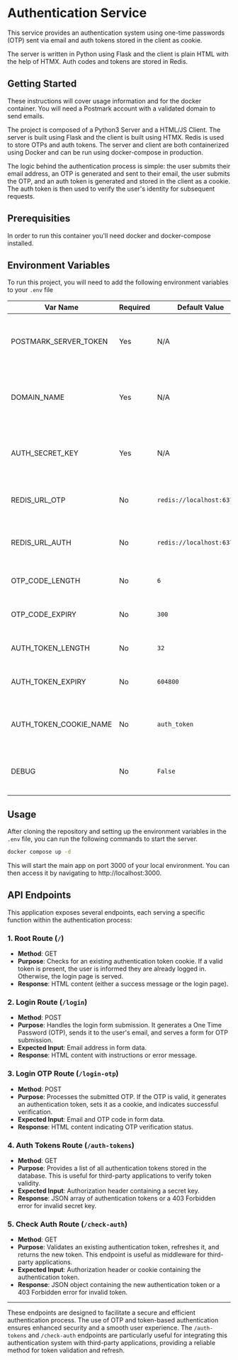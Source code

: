 # Authentication Service
This service provides an authentication system using one-time passwords (OTP) sent via email and auth tokens stored in the client as cookie.

The server is written in Python using Flask and the client is plain HTML with the help of HTMX. Auth codes and tokens are stored in Redis.

## Getting Started
These instructions will cover usage information and for the docker container. You will need a Postmark account with a validated domain to send emails.

The project is composed of a Python3 Server and a HTML/JS Client. The server is built using Flask and the client is built using HTMX. Redis is used to store OTPs and auth tokens. The server and client are both containerized using Docker and can be run using docker-compose in production.

The logic behind the authentication process is simple: the user submits their email address, an OTP is generated and sent to their email, the user submits the OTP, and an auth token is generated and stored in the client as a cookie. The auth token is then used to verify the user's identity for subsequent requests.

## Prerequisities
In order to run this container you'll need docker and docker-compose installed.

## Environment Variables
To run this project, you will need to add the following environment variables to your `.env` file

| Var Name                | Required | Default Value           | Explanation                                         |
|-------------------------|----------|-------------------------|-----------------------------------------------------|
| POSTMARK_SERVER_TOKEN   | Yes      | N/A                     | Your Postmark server token for sending emails.      |
| DOMAIN_NAME             | Yes      | N/A                     | Your domain name for the sender email address.      |
| AUTH_SECRET_KEY         | Yes      | N/A                     | A secret key required to retrieve all auth tokens.  |
| REDIS_URL_OTP           | No       | `redis://localhost:6379/0` | The Redis server URL for storing OTPs.             |
| REDIS_URL_AUTH          | No       | `redis://localhost:6379/1` | The Redis server URL for storing auth tokens.       |
| OTP_CODE_LENGTH         | No       | `6`                     | The length of the OTP code.                         |
| OTP_CODE_EXPIRY         | No       | `300`                   | The expiry time of the OTP code in seconds.         |
| AUTH_TOKEN_LENGTH       | No       | `32`                    | The length of the auth token.                       |
| AUTH_TOKEN_EXPIRY       | No       | `604800`                | The expiry time of the auth token in seconds.       |
| AUTH_TOKEN_COOKIE_NAME  | No       | `auth_token`            | The name of the cookie that stores the auth token.  |
| DEBUG                   | No       | `False`                 | Set to True to enable Flask debug mode.             |

## Usage
After cloning the repository and setting up the environment variables in the `.env` file, you can run the following commands to start the server.

```bash
docker compose up -d
```

This will start the main app on port 3000 of your local environment. You can then access it by navigating to http://localhost:3000.

## API Endpoints

This application exposes several endpoints, each serving a specific function within the authentication process:

### 1. Root Route (`/`)
- **Method**: GET
- **Purpose**: Checks for an existing authentication token cookie. If a valid token is present, the user is informed they are already logged in. Otherwise, the login page is served.
- **Response**: HTML content (either a success message or the login page).

### 2. Login Route (`/login`)
- **Method**: POST
- **Purpose**: Handles the login form submission. It generates a One Time Password (OTP), sends it to the user's email, and serves a form for OTP submission.
- **Expected Input**: Email address in form data.
- **Response**: HTML content with instructions or error message.

### 3. Login OTP Route (`/login-otp`)
- **Method**: POST
- **Purpose**: Processes the submitted OTP. If the OTP is valid, it generates an authentication token, sets it as a cookie, and indicates successful verification.
- **Expected Input**: Email and OTP code in form data.
- **Response**: HTML content indicating OTP verification status.

### 4. Auth Tokens Route (`/auth-tokens`)
- **Method**: GET
- **Purpose**: Provides a list of all authentication tokens stored in the database. This is useful for third-party applications to verify token validity.
- **Expected Input**: Authorization header containing a secret key.
- **Response**: JSON array of authentication tokens or a 403 Forbidden error for invalid secret key.

### 5. Check Auth Route (`/check-auth`)
- **Method**: GET
- **Purpose**: Validates an existing authentication token, refreshes it, and returns the new token. This endpoint is useful as middleware for third-party applications.
- **Expected Input**: Authorization header or cookie containing the authentication token.
- **Response**: JSON object containing the new authentication token or a 403 Forbidden error for invalid token.

---

These endpoints are designed to facilitate a secure and efficient authentication process. The use of OTP and token-based authentication ensures enhanced security and a smooth user experience. The `/auth-tokens` and `/check-auth` endpoints are particularly useful for integrating this authentication system with third-party applications, providing a reliable method for token validation and refresh.